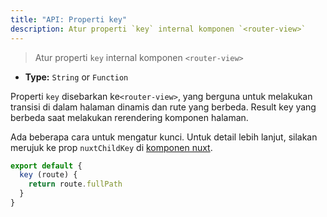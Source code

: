 ```yaml
---
title: "API: Properti key"
description: Atur properti `key` internal komponen `<router-view>`
---
```


> Atur properti `key` internal komponen `<router-view>`
- **Type:** `String` or `Function`

Properti `key` disebarkan ke` <router-view> `, yang berguna untuk melakukan transisi di dalam halaman dinamis dan rute yang berbeda. Result key yang berbeda saat melakukan rerendering komponen halaman.

Ada beberapa cara untuk mengatur kunci. Untuk detail lebih lanjut, silakan merujuk ke prop `nuxtChildKey` di [komponen nuxt](/api/components-nuxt).

```js
export default {
  key (route) {
    return route.fullPath
  }
}
```
